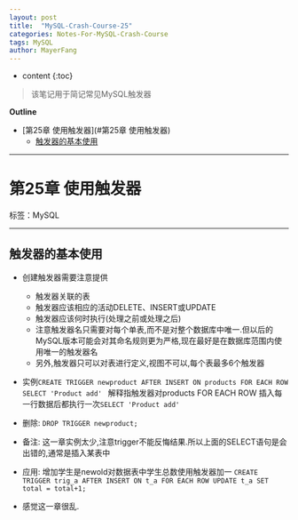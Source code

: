 ```yaml
---
layout: post
title:  "MySQL-Crash-Course-25"
categories: Notes-For-MySQL-Crash-Course
tags: MySQL
author: MayerFang
---
```


* content
{:toc}

>该笔记用于简记常见MySQL触发器




**Outline**

- [第25章 使用触发器](#第25章 使用触发器)
	- [触发器的基本使用](#触发器的基本使用)



---

# 第25章 使用触发器

标签：MySQL

---

## 触发器的基本使用

- 创建触发器需要注意提供
	- 触发器关联的表
	- 触发器应该相应的活动DELETE、INSERT或UPDATE
	- 触发器应该何时执行(处理之前或处理之后)
	- 注意触发器名只需要对每个单表,而不是对整个数据库中唯一.但以后的MySQL版本可能会对其命名规则更为严格,现在最好是在数据库范围内使用唯一的触发器名
	- 另外,触发器只可以对表进行定义,视图不可以,每个表最多6个触发器 

- 实例`CREATE TRIGGER newproduct AFTER INSERT ON products FOR EACH ROW SELECT 'Product add' `	解释指触发器对products FOR EACH ROW 插入每一行数据后都执行一次`SELECT 'Product add'`
- 删除: `DROP TRIGGER newproduct;`
- 备注: 这一章实例太少,注意trigger不能反悔结果.所以上面的SELECT语句是会出错的,通常是插入某表中
- 应用: 增加学生是newold对数据表中学生总数使用触发器加一 `CREATE TRIGGER trig_a AFTER INSERT ON t_a FOR EACH ROW UPDATE t_a SET total = total+1;`
- 感觉这一章很乱.